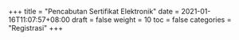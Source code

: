 +++
title = "Pencabutan Sertifikat Elektronik"
date = 2021-01-16T11:07:57+08:00
draft = false
weight = 10
toc = false
categories = "Registrasi"
+++